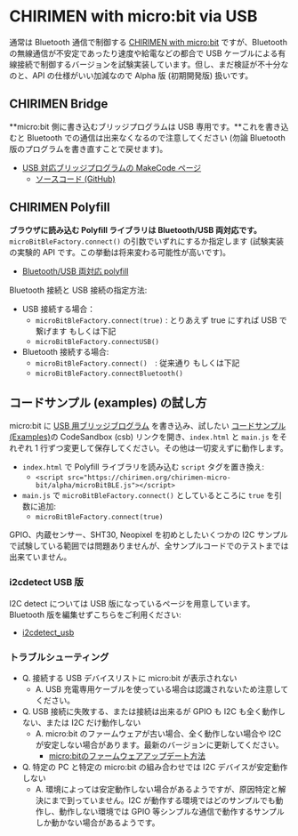 # CHIRIMEN with micro:bit via USB

通常は Bluetooth 通信で制御する [CHIRIMEN with micro:bit](../) ですが、Bluetooth の無線通信が不安定であったり速度や給電などの都合で USB ケーブルによる有線接続で制御するバージョンを試験実装しています。但し、まだ検証が不十分なのと、API の仕様がいい加減なので Alpha 版 (初期開発版) 扱いです。

## CHIRIMEN Bridge

**micro:bit 側に書き込むブリッジプログラムは USB 専用です。**これを書き込むと Bluetooth での通信は出来なくなるので注意してください (勿論 Bluetooth 版のプログラムを書き直すことで戻せます)。

- [USB 対応ブリッジプログラムの MakeCode ページ](https://r.chirimen.org/makecode-chirimen-alpha)
  - [ソースコード (GitHub)](micro-bit-usb/)

## CHIRIMEN Polyfill

**ブラウザに読み込む Polyfill ライブラリは Bluetooth/USB 両対応です。**`microBitBleFactory.connect()` の引数でいずれにするか指定します (試験実装の実験的 API です。この挙動は将来変わる可能性が高いです)。

- [Bluetooth/USB 両対応 polyfill](https://chirimen.org/chirimen-micro-bit/alpha/microBitBLE.js)

Bluetooth 接続と USB 接続の指定方法:

- USB 接続する場合：
  - `microBitBleFactory.connect(true)` : とりあえず true にすれば USB で繋げます もしくは下記
  - `microBitBleFactory.connectUSB()`
- Bluetooth 接続する場合:
  - `microBitBleFactory.connect()`　: 従来通り もしくは下記
  - `microBitBleFactory.connectBluetooth()`

## コードサンプル (examples) の試し方

micro:bit に [USB 用ブリッジブログラム](https://r.chirimen.org/makecode-chirimen-alpha) を書き込み、試したい [コードサンプル (Examples)](../examples)の CodeSandbox (csb) リンクを開き、`index.html` と `main.js` をそれぞれ 1 行ずつ変更して保存してください。その他は一切変えずに動作します。

- `index.html` で Polyfill ライブラリを読み込む `script` タグを置き換え:
  - `<script src="https://chirimen.org/chirimen-micro-bit/alpha/microBitBLE.js"></script>`
- `main.js` で `microBitBleFactory.connect()` としているところに `true` を引数に追加:
  - `microBitBleFactory.connect(true)`

GPIO、内蔵センサー、SHT30, Neopixel を初めとしたいくつかの I2C サンプルで試験している範囲では問題ありませんが、全サンプルコードでのテストまでは出来ていません。

### i2cdetect USB 版

I2C detect については USB 版になっているページを用意しています。Bluetooth 版を編集せずこちらをご利用ください:

- [i2cdetect_usb](i2cdetect_usb/index.html)

### トラブルシューティング

- Q. 接続する USB デバイスリストに micro:bit が表示されない
  - A. USB 充電専用ケーブルを使っている場合は認識されないため注意してください。
- Q. USB 接続に失敗する、または接続は出来るが GPIO も I2C も全く動作しない、または I2C だけ動作しない
  - A. micro:bit のファームウェアが古い場合、全く動作しない場合や I2C が安定しない場合があります。最新のバージョンに更新してください。  
    - [micro:bitのファームウェアアップデート方法](https://microbit.org/get-started/user-guide/firmware/)
- Q. 特定の PC と特定の micro:bit の組み合わせでは I2C デバイスが安定動作しない
  - A. 環境によっては安定動作しない場合があるようですが、原因特定と解決にまで到っていません。I2C が動作する環境ではどのサンプルでも動作し、動作しない環境では GPIO 等シンプルな通信で動作するサンプルしか動かない場合があるようです。

